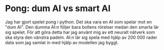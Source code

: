 # **Pong: dum AI vs smart AI**

Jag har gjort spelet pong i python. Det ska vara en AI som spelar mot en "dum AI". Den dumma AI:n följer bara bollens rörelser medan den smarta lär sig spelet.
För att göra detta har jag använt mig av ett neuralt nätverk som ska styra den vänstra padeln. AI:n lär sig spela med hjälp av 200 000 rader data som jag samlat in med hjälp av modellen jag byggt.
